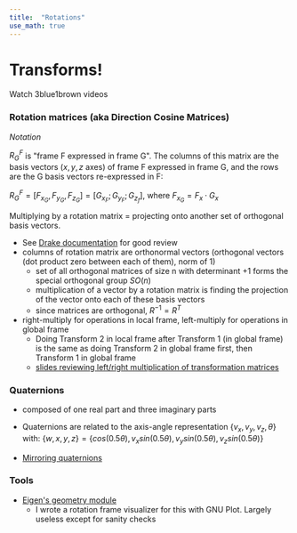 ```yaml
---
title:  "Rotations"
use_math: true
---
```


# Transforms!

Watch 3blue1brown videos

### Rotation matrices (aka Direction Cosine Matrices)

_Notation_

$R_G^F$ is "frame F expressed in frame G". The columns of this matrix are the basis vectors ($x,y,z$ axes) of frame F expressed in frame G, and the rows are the G basis vectors re-expressed in F:

$R_G^F = [F_{x_G}, F_{y_G}, F_{z_G}] = [G_{x_F}; G_{y_F}; G_{z_f}]$, where $F_{x_G}=F_x\cdot G_x$

Multiplying by a rotation matrix = projecting onto another set of orthogonal basis vectors.

* See [Drake documentation](http://drake.mit.edu/doxygen_cxx/group__multibody__spatial__pose.html) for good review
* columns of rotation matrix are orthonormal vectors (orthogonal vectors (dot product zero between each of them), norm of 1)
    * set of all orthogonal matrices of size n with determinant +1 forms the special orthogonal group $SO(n)$
    * multiplication of a vector by a rotation matrix is finding the projection of the vector onto each of these basis vectors
    - since matrices are orthogonal, $R^{-1} = R^T$
* right-multiply for operations in local frame, left-multiply for operations in global frame
    - Doing Transform 2 in local frame after Transform 1 (in global frame) is the same as doing Transform 2 in global frame first, then Transform 1 in global frame
    * [slides reviewing left/right multiplication of transformation matrices](http://web.cse.ohio-state.edu/~wang.3602/courses/cse5542-2013-spring/6-Transformation_II.pdf)

### Quaternions

* composed of one real part and three imaginary parts
* Quaternions are related to the axis-angle representation $\{v_x,v_y,v_z,\theta\}$ with: $\{w,x,y,z\} = \{cos(0.5\theta),v_x sin(0.5\theta),v_y sin(0.5\theta),v_z sin(0.5\theta)\}$

* [Mirroring quaternions](https://stackoverflow.com/questions/32438252/efficient-way-to-apply-mirror-effect-on-quaternion-rotation)

### Tools

* [Eigen's geometry module](https://eigen.tuxfamily.org/dox/group__TutorialGeometry.html)
    * I wrote a rotation frame visualizer for this with GNU Plot. Largely useless except for sanity checks
